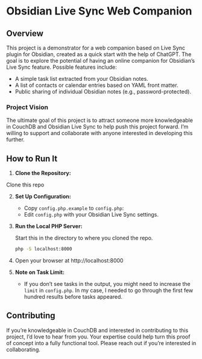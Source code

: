 # Obsidian Live Sync Web Companion

## Overview

This project is a demonstrator for a web companion based on Live Sync plugin for Obsidian, created as a quick start with the help of ChatGPT. The goal is to explore the potential of having an online companion for Obsidian’s Live Sync feature. Possible features include:

- A simple task list extracted from your Obsidian notes.
- A list of contacts or calendar entries based on YAML front matter.
- Public sharing of individual Obsidian notes (e.g., password-protected).

### Project Vision

The ultimate goal of this project is to attract someone more knowledgeable in CouchDB and Obsidian Live Sync to help push this project forward. I’m willing to support and collaborate with anyone interested in developing this further.

## How to Run It

1. **Clone the Repository:**

Clone this repo

2. **Set Up Configuration:**

   - Copy `config.php.example` to `config.php`:
   - Edit `config.php` with your Obsidian Live Sync settings.

3. **Run the Local PHP Server:**

    Start this in the directory to where you cloned the repo.
   ```bash
   php -S localhost:8000
   ```

4. Open your browser at http://localhost:8000

5. **Note on Task Limit:**

   - If you don’t see tasks in the output, you might need to increase the `limit` in `config.php`. In my case, I needed to go through the first few hundred results before tasks appeared.

## Contributing

If you’re knowledgeable in CouchDB and interested in contributing to this project, I’d love to hear from you. Your expertise could help turn this proof of concept into a fully functional tool. Please reach out if you’re interested in collaborating.
